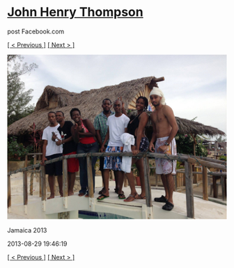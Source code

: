 # [John Henry Thompson](../README.md)
post Facebook.com

[[ < Previous ]](2013-08-29-29.md) [[ Next > ]](2013-08-29-31.md)

[![](../media/2013-08-29/Jamaica-2041.jpg)](../README.md)

Jamaica 2013

2013-08-29 19:46:19

[[ < Previous ]](2013-08-29-29.md) [[ Next > ]](2013-08-29-31.md)